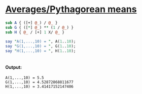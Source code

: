 [1]: https://rosettacode.org/wiki/Averages/Pythagorean_means

# [Averages/Pythagorean means][1]

```perl
sub A { ([+] @_) / @_ }
sub G { ([*] @_) ** (1 / @_) }
sub H { @_ / [+] 1 X/ @_ }
 
say "A(1,...,10) = ", A(1..10);
say "G(1,...,10) = ", G(1..10);
say "H(1,...,10) = ", H(1..10);
 
```

#### Output:
```
A(1,...,10) = 5.5
G(1,...,10) = 4.52872868811677
H(1,...,10) = 3.41417152147406
```